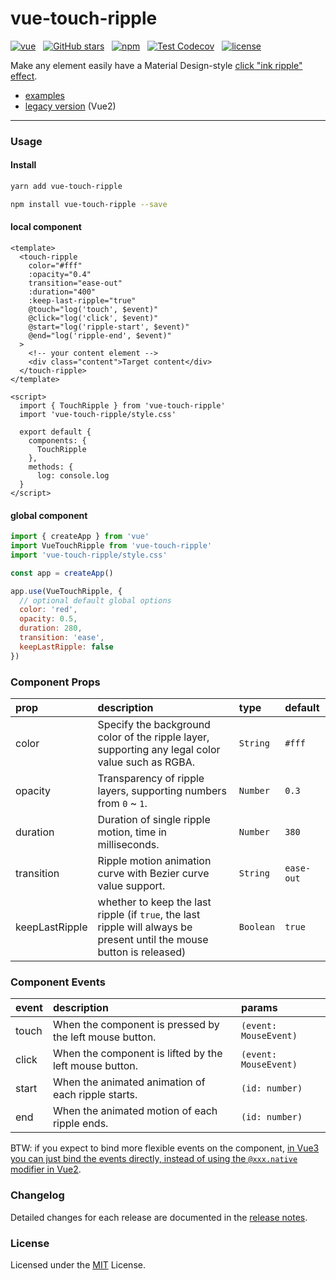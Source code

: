 # vue-touch-ripple

[![vue](https://img.shields.io/badge/MADE%20WITH-VUE-42a97a?style=for-the-badge&labelColor=35495d)](https://vuejs.org)
&nbsp;
[![GitHub stars](https://img.shields.io/github/stars/surmon-china/vue-touch-ripple.svg?style=for-the-badge)](https://github.com/surmon-china/vue-touch-ripple/stargazers)
&nbsp;
[![npm](https://img.shields.io/npm/v/vue-touch-ripple?color=c7343a&label=npm&style=for-the-badge)](https://www.npmjs.com/package/vue-touch-ripple)
&nbsp;
[![Test Codecov](https://img.shields.io/codecov/c/github/surmon-china/vue-touch-ripple?style=for-the-badge)](https://codecov.io/gh/surmon-china/vue-touch-ripple)
&nbsp;
[![license](https://img.shields.io/github/license/mashape/apistatus.svg?style=for-the-badge)](/LICENSE)

Make any element easily have a Material Design-style [click "ink ripple" effect](https://material-components.github.io/material-components-web-catalog/#/component/ripple).

- [examples](https://github.surmon.me/vue-touch-ripple)
- [legacy version](https://github.com/surmon-china/vue-touch-ripple/tree/v3.0.0) (Vue2)

---

### Usage

#### Install

```bash
yarn add vue-touch-ripple
```

```bash
npm install vue-touch-ripple --save
```

#### local component

```vue
<template>
  <touch-ripple
    color="#fff"
    :opacity="0.4"
    transition="ease-out"
    :duration="400"
    :keep-last-ripple="true"
    @touch="log('touch', $event)"
    @click="log('click', $event)"
    @start="log('ripple-start', $event)"
    @end="log('ripple-end', $event)"
  >
    <!-- your content element -->
    <div class="content">Target content</div>
  </touch-ripple>
</template>

<script>
  import { TouchRipple } from 'vue-touch-ripple'
  import 'vue-touch-ripple/style.css'

  export default {
    components: {
      TouchRipple
    },
    methods: {
      log: console.log
  }
</script>
```

#### global component

```javascript
import { createApp } from 'vue'
import VueTouchRipple from 'vue-touch-ripple'
import 'vue-touch-ripple/style.css'

const app = createApp()

app.use(VueTouchRipple, {
  // optional default global options
  color: 'red',
  opacity: 0.5,
  duration: 280,
  transition: 'ease',
  keepLastRipple: false
})
```

### Component Props

| prop           | description                                                                                                            | type      | default    |
| :------------- | :--------------------------------------------------------------------------------------------------------------------- | :-------- | :--------- |
| color          | Specify the background color of the ripple layer, supporting any legal color value such as RGBA.                       | `String`  | `#fff`     |
| opacity        | Transparency of ripple layers, supporting numbers from `0` ~ `1`.                                                      | `Number`  | `0.3`      |
| duration       | Duration of single ripple motion, time in milliseconds.                                                                | `Number`  | `380`      |
| transition     | Ripple motion animation curve with Bezier curve value support.                                                         | `String`  | `ease-out` |
| keepLastRipple | whether to keep the last ripple (if `true`, the last ripple will always be present until the mouse button is released) | `Boolean` | `true`     |

### Component Events

| event | description                                             | params                |
| :---- | :------------------------------------------------------ | :-------------------- |
| touch | When the component is pressed by the left mouse button. | `(event: MouseEvent)` |
| click | When the component is lifted by the left mouse button.  | `(event: MouseEvent)` |
| start | When the animated animation of each ripple starts.      | `(id: number)`        |
| end   | When the animated motion of each ripple ends.           | `(id: number)`        |

BTW: if you expect to bind more flexible events on the component, [in Vue3 you can just bind the events directly, instead of using the `@xxx.native` modifier in Vue2](https://v3-migration.vuejs.org/breaking-changes/v-on-native-modifier-removed.html).

### Changelog

Detailed changes for each release are documented in the [release notes](/CHANGELOG.md).

### License

Licensed under the [MIT](/LICENSE) License.

